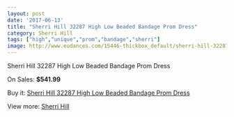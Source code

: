 ```yaml
---
layout: post
date: '2017-06-13'
title: "Sherri Hill 32287 High Low Beaded Bandage Prom Dress"
category: Sherri Hill
tags: ["high","unique","prom","bandage","sherri"]
image: http://www.eudances.com/15446-thickbox_default/sherri-hill-32287-high-low-beaded-bandage-prom-dress.jpg
---
```

Sherri Hill 32287 High Low Beaded Bandage Prom Dress

On Sales: **$541.99**
<a href="https://www.eudances.com/en/sherri-hill/4567-sherri-hill-32287-high-low-beaded-bandage-prom-dress.html"><amp-img layout="responsive" width="600" height="600" src="//www.eudances.com/15446-thickbox_default/sherri-hill-32287-high-low-beaded-bandage-prom-dress.jpg" alt="Sherri Hill 32287 High Low Beaded Bandage Prom Dress 0" /></a>

Buy it: [Sherri Hill 32287 High Low Beaded Bandage Prom Dress](https://www.eudances.com/en/sherri-hill/4567-sherri-hill-32287-high-low-beaded-bandage-prom-dress.html "Sherri Hill 32287 High Low Beaded Bandage Prom Dress")

View more: [Sherri Hill](https://www.eudances.com/en/80-Sherri-Hill "Sherri Hill")